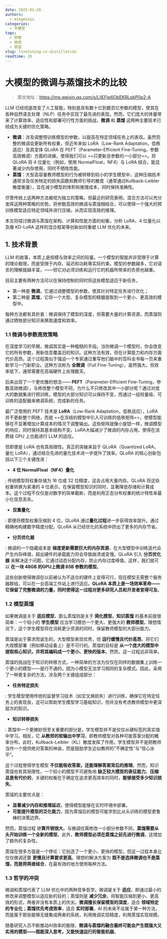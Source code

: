```yaml
---
date: 2025-02-28
authors:
  - mingminyu
categories:
  - 大模型
tags:
  - 转载
  - 微调
  - 蒸馏
slug: finetuning-vs-distillation
readtime: 10
---
```


# 大模型的微调与蒸馏技术的比较

> 原文地址：https://mp.weixin.qq.com/s/LljEFjp6ObEKRLpkP0p2-A

LLM 已经彻底改变了人工智能，特别是具有数十亿到数百亿参数的模型，使其在各种自然语言处理（NLP）任务中实现了最先进的表现。然而，它们庞大的体量带来了计算效率、适应性和部署可行性方面的挑战，**微调** 和 **蒸馏** 这两种主要技术已经成为关键的优化策略。

- **微调**：涉及调整预训练模型的参数，以提高在特定领域任务上的表现。虽然完整的微调会更新所有权重，但近年来如 LoRA（Low-Rank Adaptation，低秩适应）及其变体 QLoRA 在 PEFT（Parameter-Efficient Fine-Tuning，参数高效微调）方面的进展，使得我们可以 ==只更新总参数的一小部分==。将 QLoRA 将 4 位量化（例如，使用 NormalFloat，NF4）与 LoRA 结合，能显著减少内存使用，同时不牺牲性能。
- **蒸馏**：大型高容量教师模型的行为被转移到较小的学生模型中，这种压缩技术通常涉及任务特定的损失函数和教师引导的散度（通常通过Kullback–Leibler散度衡量），旨在减少模型的体积和推理成本，同时保持准确性。

尽管传统上这两种方法被视为独立的策略，但最近的研究表明，混合方法可以充分发挥这两种策略的优势。将参数高效的微调与蒸馏相结合，可以使得一个强大的预训练模型适应特定领域并进行压缩，从而实现高效的推理。

本文将探讨微调与蒸馏在架构、计算和性能方面的权衡，分析 LoRA、4 位量化以及像 KD-LoRA 这样的混合框架等创新如何重塑 LLM 优化的未来。

<!-- more -->

## 1. 技术背景

LLM 的故事，本质上是规模与效率之间的较量。一个模型的智能并非受限于计算的理论极限，而是受限于内存、延迟和功耗等实际约束。模型的参数越多，它对语言的理解就越丰富，——但它对必须训练和运行它的机器所带来的负担也越重。

目前主要有两种方法可以在保持控制的同时将这些模型适应于新任务，

- 第一种是 **微调**，它通过调整模型的参数，使其针对特定任务进行优化；
- 第二种是 **蒸馏**，它将一个大型、复杂模型的精髓提取到一个更小、更高效的模型中。

每种方法都有其折衷：微调保持了模型的深度，但需要大量的计算资源，而蒸馏则通过牺牲部分知识来换取速度和效率。

### 1.1 微调与参数高效策略

在深度学习的早期，微调其实是一种粗糙的手段。当你微调一个模型时，你会改变它的所有参数，用新信息覆盖旧的知识。这种方法有效，但在计算能力和内存方面代价高昂。这个过程类似于强迫一个专家通过重写他们脑中的百科全书每一页来重新学习一门新职业。这种方法称为 **全微调**（Full Fine-Tuning），虽然强大，但效率低下，通常需要在高端硬件上处理数天。

后来出现了一个更优雅的想法—— **PEFT**（Parameter-Efficient Fine-Tuning，参数高效微调），与修改整个模型不同，为什么不只修改其中一小部分呢？通过对庞大的数据集进行预训练，模型的大部分知识可以保持不变，而通过一组轻量级、可训练的适配器来微调系统，完成新的任务。

最广泛使用的 PEFT 技术是 **LoRA**（Low-Rank Adaptation，低秩适应），LoRA 并不更新整个网络，而是 ==在冻结的模型中引入可训练的低秩矩阵==，使模型能够在不显著增加计算成本的情况下调整输出。这些矩阵就像小旋钮一样，微调模型的响应，同时保持其基本结构不变。LoRA大幅减少了微调的内存占用，使得在消费级 GPU 上也能进行 LLM 的适应。

但即便是 LoRA 也有其局限性。真正的突破来自于 QLoRA（Quantized LoRA，量化 LoRA），通过结合先进的量化技术进一步提升了效率。QLoRA 的核心创新包括以下三个关键改进：

- **4 位 NormalFloat（NF4）量化**

: 传统模型将权重存储为 16 位或 32 位精度，这会占用大量内存。QLoRA 将这些权重转换为紧凑的 4 位表示，在保留模型知识的同时，显著降低存储和计算成本。这个过程不仅仅是对数字的简单截断，而是利用正态分布权重的统计特性来最小化信息丢失。

- **双重量化**

: 即便将模型权重压缩到 4 位，QLoRA 通过**量化过程**进一步获得效率提升。通过精确地构建数字精度分配，QLoRA 从已经优化的系统中挤出了更多的内存节省。

- **分页优化器**

: 微调的一个隐藏成本是 **梯度更新需要巨大的内存资源**，在大型模型中训练迭代会产生内存峰值，超出硬件的承载能力将会导致崩溃或变慢。QLoRA 引入 **分页优化器** 来解决这个问题，它通过动态分配内存，防止内存过度峰值。这样，我们就可以 **在一块 48GB 的GPU上微调 65B 参数的模型**。

这些创新使得微调在以前被认为不适合的硬件上变得可行，现在模型无需整个服务器群组，可以在一台高端工作站上进行适应。**QLoRA 本质上是一场效率革命——它保留了完整微调的力量，同时使得这一过程对更多研究人员和开发者变得可及**。

### 1.2 模型蒸馏

如果微调是关于 **适应模型**，那么蒸馏则是关于 **简化模型**。**知识蒸馏** 的基本前提很简单：一个较小的 **学生模型** 应当学习模仿一个更大、更强大的 **教师模型**。理想情况下，这个学生模型将在消耗更少资源的同时，保留教师模型的大部分能力。

蒸馏是出于需求而诞生的，大型模型表现优秀，但 **运行缓慢且代价高昂**。将它们大规模部署（例如移动设备上）是不可行的。蒸馏的目标是 **从一个庞大的模型中提取核心知识，并将其编码成一个更小、更快的版本**。然而，这一过程远非简单。

蒸馏的挑战在于知识的转移方式，一种简单的方法为仅仅在同样的数据集上训练一个更小的模型——是行不通的，因为小模型无法学习相同的复杂模式。因此，采用了一种更复杂的方法，涉及两个关键组成部分：

- **任务特定损失**

: 学生模型使用传统的监督学习技术（如交叉熵损失）进行训练，确保它在特定任务上的表现良，这可以帮助学生模型学习基础知识，但并没有考虑教师模型中更深层次的知识。

- **知识转移损失**

: 蒸馏中一个更微妙但至关重要的部分是，学生模型并不是仅仅从硬标签的真实值中学习。相反，它 **从教师的软输出中学习**，即教师模型对各种可能答案分配的概率分布。此时，Kullback-Leibler（KL）散度发挥了作用，学生模型并不是把教师当作一个提供绝对答案的神谕，而是鼓励学生近似教师的“不确定性”与“信心水平”。

这个过程使得学生模型 **不仅能吸收答案，还能理解答案背后的推理**。然而，知识蒸馏也有其局限性，一个较小的模型不可避免地 **缺乏较大模型的表征能力**。**压缩总是有代价的**，关键的权衡在于确定在追求更高效率的同时，**能够接受多少知识损失**。

蒸馏的主要优点是：

- **显著减少内存和推理延迟**，使得模型能够在实时环境中部署。
- **可能提升模型的泛化能力**，因为蒸馏后的模型可能学到比从头训练的模型更鲁棒的决策边界。

然而，蒸馏过程 **计算开销很大**。与微调仅需修改一小部分参数不同，**蒸馏需要从头开始训练一个全新的模型**。此外，**教师模型必须在蒸馏之前先进行微调**，这增加了额外的复杂性。

蒸馏在很多方面是一个悖论：它创造了一个更小、更快的模型，但这一过程本身比仅仅微调还要 **更慢且计算要求更高**。理想的解决方案为 **既不是选择微调也不是蒸馏，而是将两者结合**，在最有效的地方使用每种方法。

### 1.3 哲学的冲突

微调和蒸馏代表了 LLM 优化中的两种竞争哲学。微调是关于 **适应**，即通过最小的修改来调整模型以适应新的目的；蒸馏则是 **减少冗余**，将智能压缩到更小、更高效的形式，两者并没有本质上的优劣。**微调擅长保留模型的深度**，适合 **领域特定的专业化**；**蒸馏优先考虑效率**，适合 **实时部署**。AI 的未来不会属于某一种方法，而是属于那些能够无缝集成两者的系统，利用微调实现精度，利用蒸馏实现规模。

随着研究人员不断推动AI效率的极限，**微调与蒸馏的融合最终可能会产生既强大又实用的模型——既能深入思考，又能快速运行的智能机器**。
